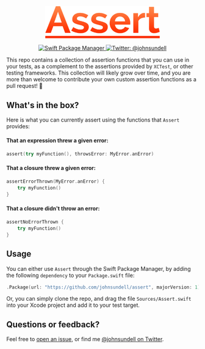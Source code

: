 <p align="center">
    <img src="logo.png" width="300" max-width="50%" alt="Assert" />
</p>

<p align="center">
    <a href="https://swift.org/package-manager">
        <img src="https://img.shields.io/badge/spm-compatible-brightgreen.svg?style=flat" alt="Swift Package Manager" />
    </a>
    <a href="https://twitter.com/johnsundell">
        <img src="https://img.shields.io/badge/contact-@johnsundell-blue.svg?style=flat" alt="Twitter: @johnsundell" />
    </a>
</p>

This repo contains a collection of assertion functions that you can use in your tests, as a complement to the assertions provided by `XCTest`, or other testing frameworks. This collection will likely grow over time, and you are more than welcome to contribute your own custom assertion functions as a pull request! :rocket:

## What's in the box?

Here is what you can currently assert using the functions that `Assert` provides:

#### That an expression threw a given error:

```swift
assert(try myFunction(), throwsError: MyError.anError)
```

#### That a closure threw a given error:

```swift
assertErrorThrown(MyError.anError) {
    try myFunction()
}
```

#### That a closure didn't throw an error:

```swift
assertNoErrorThrown {
    try myFunction()
}
```

## Usage

You can either use `Assert` through the Swift Package Manager, by adding the following `dependency` to your `Package.swift` file:

```swift
.Package(url: "https://github.com/johnsundell/assert", majorVersion: 1)
```

Or, you can simply clone the repo, and drag the file `Sources/Assert.swift` into your Xcode project and add it to your test target.

## Questions or feedback?

Feel free to [open an issue](https://github.com/JohnSundell/Files/issues/new), or find me [@johnsundell on Twitter](https://twitter.com/johnsundell).
